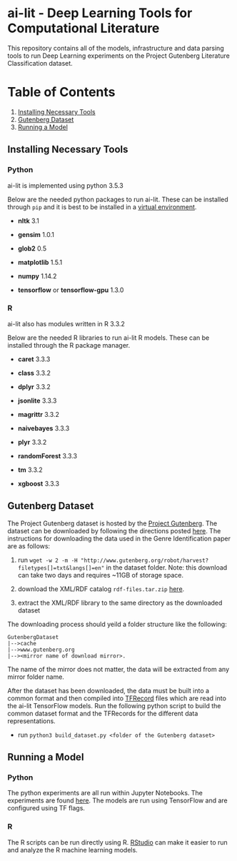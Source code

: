 # ai-lit - Deep Learning Tools for Computational Literature
This repository contains all of the models, infrastructure and data parsing tools to run Deep Learning experiments on the Project Gutenberg Literature Classification dataset.

# Table of Contents
1. [Installing Necessary Tools](#install)
2. [Gutenberg Dataset](#dataset)
3. [Running a Model](#model)

## Installing Necessary Tools<a name="install"/>

### Python
ai-lit is implemented using python 3.5.3

Below are the needed python packages to run ai-lit. These can be installed through ```pip``` and it is best to be installed in a [virtual environment](https://docs.python.org/3.5/tutorial/venv.html).

* **nltk** 3.1

* **gensim** 1.0.1

* **glob2** 0.5

* **matplotlib** 1.5.1

* **numpy** 1.14.2

* **tensorflow** or **tensorflow-gpu** 1.3.0

### R
ai-lit also has modules written in R 3.3.2

Below are the needed R libraries to run ai-lit R models. These can be installed through the R package manager.

* **caret** 3.3.3

* **class** 3.3.2

* **dplyr** 3.3.2

* **jsonlite** 3.3.3

* **magrittr** 3.3.2

* **naivebayes** 3.3.3

* **plyr** 3.3.2

* **randomForest** 3.3.3

* **tm** 3.3.2

* **xgboost** 3.3.3

## Gutenberg Dataset<a name="dataset"/>

The Project Gutenberg dataset is hosted by the [Project Gutenberg](https://www.gutenberg.org/wiki/Main_Page). The dataset can be downloaded by following the directions posted [here](https://www.gutenberg.org/wiki/Gutenberg:Information_About_Robot_Access_to_our_Pages). The instructions for downloading the data used in the Genre Identification paper are as follows:

1. run ```wget -w 2 -m -H "http://www.gutenberg.org/robot/harvest?filetypes[]=txt&langs[]=en"``` in the dataset folder. Note: this download can take two days and requires ~11GB of storage space.

2. download the XML/RDF catalog ```rdf-files.tar.zip``` [here](https://www.gutenberg.org/wiki/Gutenberg:Feeds).

3. extract the XML/RDF library to the same directory as the downloaded dataset

The downloading process should yeild a folder structure like the following:
```
GutenbergDataset
|-->cache
|-->www.gutenberg.org
|--><mirror name of download mirror>.
```
The name of the mirror does not matter, the data will be extracted from any mirror folder name.

After the dataset has been downloaded, the data must be built into a common format and then compiled into [TFRecord](https://www.tensorflow.org/programmers_guide/datasets#consuming_tfrecord_data) files which are read into the ai-lit TensorFlow models. Run the following python script to build the common dataset format and the TFRecords for the different data representations.

* run ```python3 build_dataset.py <folder of the Gutenberg dataset>```


## Running a Model<a name="model"/>

### Python

The python experiments are all run within Jupyter Notebooks. The experiments are found [here](../blob/master/ai-lit/analysis/gutenberg). The models are run using TensorFlow and are configured using TF flags.

### R

The R scripts can be run directly using R. [RStudio](https://www.rstudio.com/) can make it easier to run and analyze the R machine learning models.
